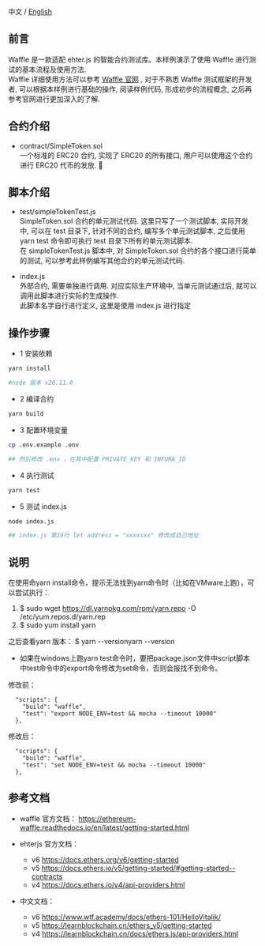 中文 / [English](./README.md)

## 前言

Waffle 是一款适配 ehter.js 的智能合约测试库。本样例演示了使用 Waffle 进行测试的基本流程及使用方法.  
Waffle 详细使用方法可以参考 [Waffle 官网](https://ethereum-waffle.readthedocs.io/en/latest/getting-started.html) , 对于不熟悉 Waffle 测试框架的开发者, 可以根据本样例进行基础的操作, 阅读样例代码, 形成初步的流程概念, 之后再参考官网进行更加深入的了解.

## 合约介绍

- contract/SimpleToken.sol  
  一个标准的 ERC20 合约, 实现了 ERC20 的所有接口, 用户可以使用这个合约进行 ERC20 代币的发放.
  

## 脚本介绍

- test/simpleTokenTest.js  
  SimpleToken.sol 合约的单元测试代码. 这里只写了一个测试脚本, 实际开发中, 可以在 test 目录下, 针对不同的合约, 编写多个单元测试脚本, 之后使用 yarn test 命令即可执行 test 目录下所有的单元测试脚本.  
  在 simpleTokenTest.js 脚本中, 对 SimpleToken.sol 合约的各个接口进行简单的测试, 可以参考此样例编写其他合约的单元测试代码.

- index.js  
  外部合约, 需要单独进行调用. 对应实际生产环境中, 当单元测试通过后, 就可以调用此脚本进行实际的生成操作.  
  此脚本名字自行进行定义, 这里是使用 index.js 进行指定

## 操作步骤
  
- 1 安装依赖

```bash
yarn install

#node 版本 v20.11.0
```

- 2 编译合约

```bash
yarn build
```

- 3 配置环境变量

```bash
cp .env.example .env

## 然后修改 .env ，在其中配置 PRIVATE_KEY 和 INFURA_ID
```

- 4 执行测试

```bash
yarn test
```

- 5 测试 index.js

```bash
node index.js

## index.js 第19行 let address = "xxxxxxx" 修改成自己地址
```
## 说明
在使用命yarn install命令，提示无法找到yarn命令时（比如在VMware上跑），可以尝试执行：
1. $ sudo wget https://dl.yarnpkg.com/rpm/yarn.repo -O /etc/yum.repos.d/yarn.rep
2. $ sudo yum install yarn

之后查看yarn 版本：
$ yarn --versionyarn --version


- 如果在windows上跑yarn test命令时，要把package.json文件中script脚本中test命令中的export命令修改为set命令，否则会报找不到命令。

修改前：

```
  "scripts": {
    "build": "waffle",
    "test": "export NODE_ENV=test && mocha --timeout 10000"
  },
```

修改后：

```
  "scripts": {
    "build": "waffle",
    "test": "set NODE_ENV=test && mocha --timeout 10000"
  },
```
  
  
## 参考文档

- waffle 官方文档： <https://ethereum-waffle.readthedocs.io/en/latest/getting-started.html>

- ehterjs 官方文档： 
  - v6 <https://docs.ethers.org/v6/getting-started>
  - v5 <https://docs.ethers.io/v5/getting-started/#getting-started--contracts>
  - v4 <https://docs.ethers.io/v4/api-providers.html>  

- 中文文档： 
  - v6 <https://www.wtf.academy/docs/ethers-101/HelloVitalik/>
  - v5 <https://learnblockchain.cn/ethers_v5/getting-started>
  - v4 <https://learnblockchain.cn/docs/ethers.js/api-providers.html>
